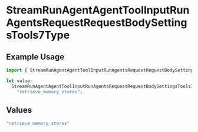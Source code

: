 # StreamRunAgentAgentToolInputRunAgentsRequestRequestBodySettingsTools7Type

## Example Usage

```typescript
import { StreamRunAgentAgentToolInputRunAgentsRequestRequestBodySettingsTools7Type } from "@orq-ai/node/models/operations";

let value:
  StreamRunAgentAgentToolInputRunAgentsRequestRequestBodySettingsTools7Type =
    "retrieve_memory_stores";
```

## Values

```typescript
"retrieve_memory_stores"
```